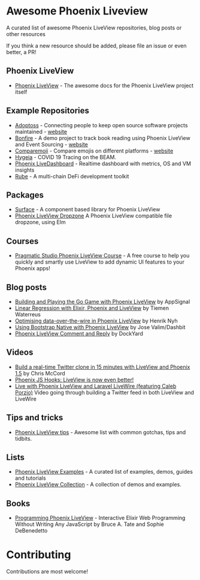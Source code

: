 # Awesome Phoenix Liveview

A curated list of awesome Phoenix LiveView repositories, blog posts or other resources

If you think a new resource should be added, please file an issue or even better, a PR!

## Phoenix LiveView

- [Phoenix LiveView](https://hexdocs.pm/phoenix_live_view/Phoenix.LiveView.html) - The awesome docs for the Phoenix LiveView project itself

## Example Repositories

- [Adoptoss](https://github.com/adoptoposs/adoptoposs) - Connecting people to keep
  open source software projects maintained - [website](https://adoptoposs.org/)
- [Bonfire](https://github.com/qhwa/bonfire) - A demo project to track book reading using Phoenix LiveView and Event Sourcing - [website](https://bonfire.ooo/)
- [Comparemoji](https://github.com/maxvw/comparemoji.com) - Compare emojis on different platforms - [website](https://comparemoji.com)
- [Hygeia](https://github.com/jshmrtn/hygeia) - COVID 19 Tracing on the BEAM.
- [Phoenix LiveDashboard](https://github.com/phoenixframework/phoenix_live_dashboard/) - Realtime dashboard with metrics, OS and VM insights
- [Rube](https://github.com/fremantle-industries/rube) - A multi-chain DeFi development toolkit

## Packages

- [Surface](https://hex.pm/packages/surface) - A component based library for Phoenix LiveView
- [Phoenix LiveView Dropzone](https://hex.pm/packages/phoenix_live_view_dropzone) A Phoenix LiveView compatible file dropzone, using Elm

## Courses

- [Pragmatic Studio Phoenix LiveView Course](https://pragmaticstudio.com/phoenix-liveview) - A free course to help you quickly and smartly use LiveView to add dynamic UI features to your Phoenix apps!

## Blog posts

- [Building and Playing the Go Game with Phoenix LiveView](https://blog.appsignal.com/2019/06/18/elixir-alchemy-building-go-with-phoenix-live-view.html) by AppSignal
- [Linear Regression with Elixir, Phoenix and LiveView](https://tiemenwaterreus.com/posts/linear-regression-elixir-phoenix-liveview-i/) by Tiemen Waterreus
- [Optimising data-over-the-wire in Phoenix LiveView](https://thepugautomatic.com/2020/07/optimising-data-over-the-wire-in-phoenix-liveview/) by Henrik Nyh
- [Using Bootstrap Native with Phoenix LiveView](https://dashbit.co/blog/using-bootstrap-native-with-live-view) by Jose Valim/Dashbit
- [Phoenix LiveView Comment and Reply](https://dockyard.com/blog/2019/11/25/phoenix-liveview-comment-and-reply) by DockYard


## Videos

- [Build a real-time Twitter clone in 15 minutes with LiveView and Phoenix 1.5](https://www.youtube.com/watch?v=MZvmYaFkNJI) by Chris McCord
- [Phoenix JS Hooks: LiveView is now even better!](https://www.youtube.com/watch?v=shoLKuEUQIU)
- [Live with Phoenix LiveView and Laravel LiveWire (featuring Caleb Porzio)](https://www.youtube.com/watch?v=0iNCrQASviQ) Video going through building a Twitter feed in both LiveView and LiveWire

## Tips and tricks

- [Phoenix LiveView tips](https://github.com/nshoes/phoenix-live-view-tips) - Awesome list with common gotchas, tips and tidbits.

## Lists

- [Phoenix LiveView Examples](https://tefter.io/zorbash/lists/phoenix-liveview-examples) - A curated list of examples, demos, guides and tutorials
- [Phoenix LiveView Collection](https://phx-live-view-collection.gigalixirapp.com/) - A collection of demos and examples.

## Books

- [Programming Phoenix LiveView](https://pragprog.com/titles/liveview/programming-phoenix-liveview/) - Interactive Elixir Web Programming Without Writing Any JavaScript by Bruce A. Tate and Sophie DeBenedetto

# Contributing

Contributions are most welcome!
